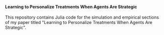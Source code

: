 #### Learning to Personalize Treatments When Agents Are Strategic 

This repository contains Julia code for the simulation and empirical sections of my paper titled "Learning to Personalize Treatments When Agents Are Strategic". 
